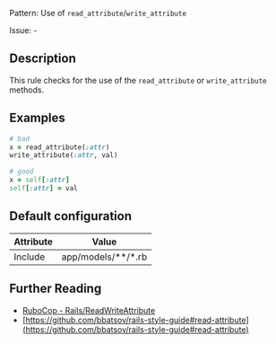 Pattern: Use of `read_attribute`/`write_attribute`

Issue: -

## Description

This rule checks for the use of the `read_attribute` or `write_attribute` methods.

## Examples

```ruby
# bad
x = read_attribute(:attr)
write_attribute(:attr, val)

# good
x = self[:attr]
self[:attr] = val
```

## Default configuration

Attribute | Value
--- | ---
Include | app/models/\*\*/\*.rb

## Further Reading

* [RuboCop - Rails/ReadWriteAttribute](https://rubocop.readthedocs.io/en/latest/cops_rails/#railsreadwriteattribute)
* [https://github.com/bbatsov/rails-style-guide#read-attribute](https://github.com/bbatsov/rails-style-guide#read-attribute)
